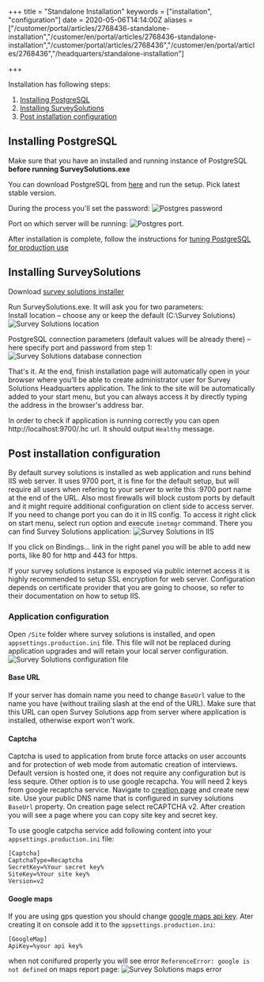 ﻿+++
title = "Standalone Installation"
keywords = ["installation", "configuration"]
date = 2020-05-06T14:14:00Z
aliases = ["/customer/portal/articles/2768436-standalone-installation","/customer/en/portal/articles/2768436-standalone-installation","/customer/portal/articles/2768436","/customer/en/portal/articles/2768436","/headquarters/standalone-installation"]

+++

Installation has following steps:
1. [Installing PostgreSQL](#installing-postgresql)
2. [Installing SurveySolutions](#installing-surveysolutions)
4. [Post installation configuration](#post-installation-configuration)

## Installing PostgreSQL

Make sure that you have an installed and running instance of PostgreSQL **before running SurveySolutions.exe**
  
You can download PostgreSQL from [here](https://www.postgresql.org/download/windows/) and run the
setup. Pick latest stable version.

During the process you'll set the password:
![Postgres password](images/pg_password.png "PostgreSQL password")

Port on which server will be running:
![Postgres port](images/pg_port.png "PostgreSQL port").

After installation is complete, follow the instructions for [tuning PostgreSQL for production use](https://wiki.postgresql.org/wiki/Tuning_Your_PostgreSQL_Server)

## Installing SurveySolutions
Download [survey solutions installer](https://mysurvey.solutions/Download)

Run SurveySolutions.exe. It will ask you for two parameters:  
Install location – choose any or keep the default (C:\Survey Solutions)  
![Survey Solutions location](images/ss_location.png)

PostgreSQL connection parameters (default values will be already there)
– here specify port and password from step 1:
![Survey Solutions database connection](images/ss_connection_settings.png)
  
That's it. At the end, finish installation page will automatically open
in your browser where you'll be able to create administrator user for
Survey Solutions Headquarters application. The link to the site will be
automatically added to your start menu, but you can always access it by
directly typing the address in the browser's address bar. 

In order to check if application is running correctly you can open http://localhost:9700/.hc url. It should output `Healthy` message.

## Post installation configuration

By default survey solutions is installed as web application and runs behind IIS web server. It uses 9700 port, it is fine for the default setup, but will require all users when refering to your server to write this :9700 port name at the end of the URL. Also most firewalls will block custom ports by default and it might require additional configuration on client side to access server. If you need to change port you can do it in IIS config. To access it right click on start menu, select run option and execute `inetmgr` command. There you can find Survey Solutions application:
![Survey Solutions in IIS](images/ss_iis_settings.png)

If you click on Bindings... link in the right panel you will be able to add new ports, like 80 for http and 443 for https.

If your survey solutions instance is exposed via public internet access it is highly recommended to setup SSL encryption for web server. Configuration depends on certificate provider that you are going to choose, so refer to their documentation on how to setup IIS.

### Application configuration

Open `/Site` folder where survey solutions is installed, and open `appsettings.production.ini` file. This file will not be replaced during application upgrades and will retain your local server configuration. 
![Survey Solutions configuration file](images/ss_config.png)


#### Base URL
If your server has domain name you need to change `BaseUrl` value to the name you have (without trailing slash at the end of the URL). Make sure that this URL can open Survey Solutions app from server where application is installed, otherwise export won't work. 

#### Captcha
Captcha is used to application from brute force attacks on user accounts and for protection of web mode from automatic creation of interviews. 
Default version is hosted one, it does not require any configuration but is less sequre.
Other option is to use google recapcha. You will need 2 keys from google recaptcha service. Navigate to [creation page](https://www.google.com/recaptcha/admin/create) and create new site. Use your public DNS name that is configured in survey solutions `BaseUrl` property. On creation page select reCAPTCHA v2. After creation you will see a page where you can copy site key and secret key.

To use google catpcha service add following content into your `appsettings.production.ini` file:
```
[Captcha]
CaptchaType=Recaptcha
SecretKey=%Your secret key%
SiteKey=%Your site key%
Version=v2
```

#### Google maps
If you are using gps question you should change [google maps api key](https://developers.google.com/maps/documentation/javascript/get-api-key). Ater creating it on console add it to the `appsettings.production.ini`:
```
[GoogleMap]
ApiKey=%your api key%
```
when not conifured properly you will see error `ReferenceError: google is not defined` on maps report page:
![Survey Solutions maps error](images/ss_maps_error.png)